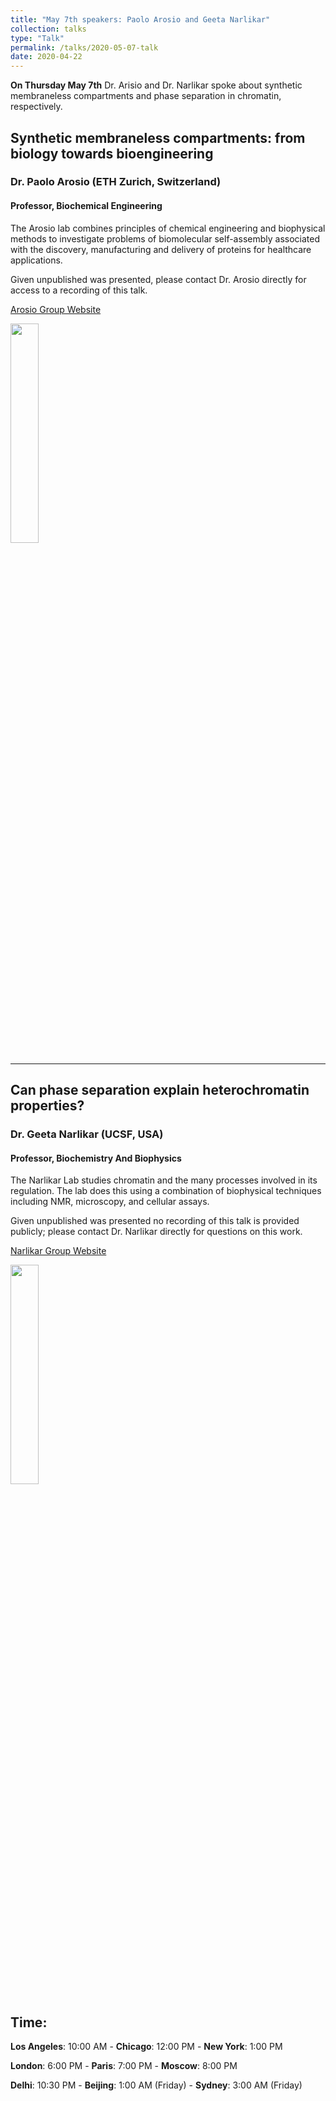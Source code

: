 ```yaml
---
title: "May 7th speakers: Paolo Arosio and Geeta Narlikar"
collection: talks
type: "Talk"
permalink: /talks/2020-05-07-talk
date: 2020-04-22
---
```


**On Thursday May 7th** Dr. Arisio and Dr. Narlikar spoke about synthetic membraneless compartments and phase separation in chromatin, respectively. 


## Synthetic membraneless compartments: from biology towards bioengineering
### Dr. Paolo Arosio (ETH Zurich, Switzerland)

#### Professor, Biochemical Engineering
The Arosio lab combines principles of chemical engineering and biophysical methods to investigate problems of biomolecular self-assembly associated with the discovery, manufacturing and delivery of proteins for healthcare applications. 

Given unpublished was presented, please contact Dr. Arosio directly for access to a recording of this talk.

[Arosio Group Website](https://arosiogroup.ethz.ch/)

<img src="{{site.baseurl}}/images/speakers/2020/arosio.jpg" width="30%">

---

## Can phase separation explain heterochromatin properties?

### Dr. Geeta Narlikar (UCSF, USA)

#### Professor, Biochemistry And Biophysics

The Narlikar Lab studies chromatin and the many processes involved in its regulation. The lab does this using a combination of biophysical techniques including NMR, microscopy, and cellular assays.

Given unpublished was presented no recording of this talk is provided publicly; please contact Dr. Narlikar directly for questions on this work.

[Narlikar Group Website](http://narlikarlab.ucsf.edu/)

<img src="{{site.baseurl}}/images/speakers/2020/narlikar.jpg" width="30%">


## Time:
**Los Angeles**: 10:00 AM - **Chicago**: 12:00 PM  - **New York**: 1:00 PM 

**London**: 6:00 PM - **Paris**: 7:00 PM - **Moscow**: 8:00 PM 

**Delhi**: 10:30 PM - **Beijing**: 1:00 AM (Friday)  - **Sydney**: 3:00 AM (Friday)




